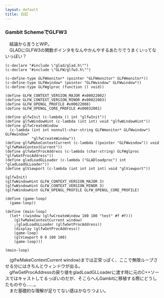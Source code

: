 ```yaml
---
layout: default
title: 日記
---
```

### Gambit SchemeでGLFW3
　結論から言うとWIP。  
　GLADにGLFW3の関数ポインタをなんやかんやするあたりでうまくいってないっぽい？  

```
(c-declare "#include \"glad/glad.h\"")
(c-declare "#include \"GLFW/glfw3.h\"")

(c-define-type GLFWmonitor* (pointer "GLFWmonitor" GLFWmonitor*))
(c-define-type GLFWwindow* (pointer "GLFWwindow" GLFWwindow*))
(c-define-type GLFWglproc (function () void))

(define GLFW_CONTEXT_VERSION_MAJOR #x00022002)
(define GLFW_CONTEXT_VERSION_MINOR #x00022003)
(define GLFW_OPENGL_PROFILE #x00022008)
(define GLFW_OPENGL_CORE_PROFILE #x00032001)

(define glfwInit (c-lambda () int "glfwInit"))
(define glfwWindowHint (c-lambda (int int) void "glfwWindowHint"))
(define glfwCreateWindow 
  (c-lambda (int int nonnull-char-string GLFWmonitor* GLFWwindow*) GLFWwindow* 
            "glfwCreateWindow"))
(define glfwMakeContextCurrent (c-lambda ((pointer "GLFWwindow")) void "glfwMakeContextCurrent"))
(define glfwGetProcAddress (c-lambda (char-string) GLFWglproc "glfwGetProcAddress")) 
(define gladLoadGLLoader (c-lambda ("GLADloadproc") int "gladLoadGLLoader"))
(define glViewport (c-lambda (int int int int) void "glViewport"))

(glfwInit)
(glfwWindowHint GLFW_CONTEXT_VERSION_MAJOR 3)
(glfwWindowHint GLFW_CONTEXT_VERSION_MINOR 3)
(glfwWindowHint GLFW_OPENGL_PROFILE GLFW_OPENGL_CORE_PROFILE)

(define (game-loop)
  (game-loop))

(define (main-loop) 
  (let* ((window (glfwCreateWindow 100 100 "test" #f #f)))
    (glfwMakeContextCurrent window)
    ;(gladLoadGLLoader (glfwGetProcAddress))
    (display (glfwGetProcAddress))
    (game-loop)
    (glViewport 0 0 100 100)
    (game-loop))) 

(main-loop)
```

　(glfwMakeContextCurrent window)までは正常っぽく、ここで無限ループさせる分にはきちんとウィンドウが出る。  
　glfwGetProcAddressの戻り値をgladLoadGLLoaderに渡す時に元のC++ソースではキャストしてるっぽいのだが、そこらへんGambitに移植する際にどうしたものやら……。  
　まだ基礎的な理解が足りてない感はかなりつよい。  
